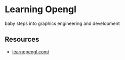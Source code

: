 # Learning Opengl
baby steps into graphics engineering and development

## Resources
-   [learnopengl.com/](https://learnopengl.com/)
